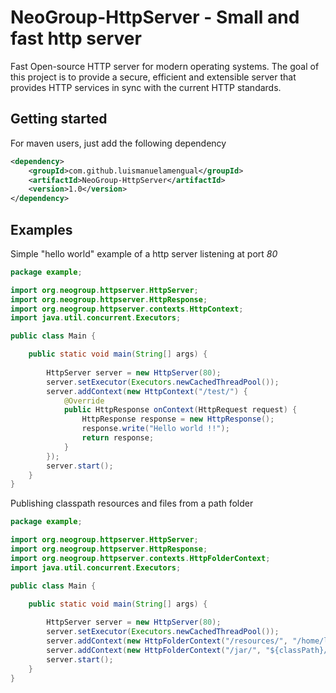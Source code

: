 # NeoGroup-HttpServer - Small and fast http server

Fast Open-source HTTP server for modern operating systems. The goal of this project is to provide a secure, efficient and extensible server that provides HTTP services in sync with the current HTTP standards.

Getting started
---------------

For maven users, just add the following dependency

```xml
<dependency>
    <groupId>com.github.luismanuelamengual</groupId>
    <artifactId>NeoGroup-HttpServer</artifactId>
    <version>1.0</version>
</dependency>
```

Examples
---------

Simple "hello world" example of a http server listening at port *80*

```java
package example;

import org.neogroup.httpserver.HttpServer;
import org.neogroup.httpserver.HttpResponse;
import org.neogroup.httpserver.contexts.HttpContext;
import java.util.concurrent.Executors;

public class Main {

    public static void main(String[] args) {
        
        HttpServer server = new HttpServer(80);
        server.setExecutor(Executors.newCachedThreadPool());
        server.addContext(new HttpContext("/test/") {
            @Override
            public HttpResponse onContext(HttpRequest request) {
                HttpResponse response = new HttpResponse();
                response.write("Hello world !!");
                return response;
            }
        });
        server.start();
    }
}
```

Publishing classpath resources and files from a path folder

```java
package example;

import org.neogroup.httpserver.HttpServer;
import org.neogroup.httpserver.HttpResponse;
import org.neogroup.httpserver.contexts.HttpFolderContext;
import java.util.concurrent.Executors;

public class Main {

    public static void main(String[] args) {
        
        HttpServer server = new HttpServer(80);
        server.setExecutor(Executors.newCachedThreadPool());
        server.addContext(new HttpFolderContext("/resources/", "/home/luis/git/myproject/public/"));
        server.addContext(new HttpFolderContext("/jar/", "${classPath}/"));
        server.start();
    }
}
```


